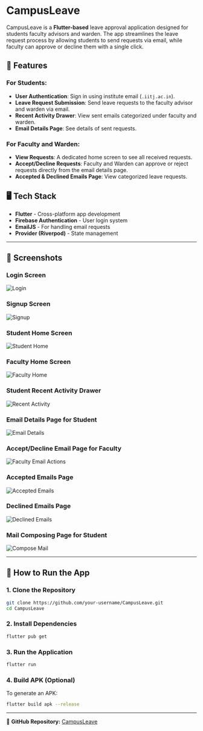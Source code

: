 # CampusLeave

CampusLeave is a **Flutter-based** leave approval application designed for students faculty advisors and warden. The app streamlines the leave request process by allowing students to send requests via email, while faculty can approve or decline them with a single click.

## 📌 Features

### **For Students:**

- **User Authentication**: Sign in using institute email (`.iitj.ac.in`).
- **Leave Request Submission**: Send leave requests to the faculty advisor and warden via email.
- **Recent Activity Drawer**: View sent emails categorized under faculty and warden.
- **Email Details Page**: See details of sent requests.

### **For Faculty and Warden:**

- **View Requests**: A dedicated home screen to see all received requests.
- **Accept/Decline Requests**: Faculty and Warden can approve or reject requests directly from the email details page.
- **Accepted & Declined Emails Page**: View categorized leave requests.

## 🖥️ Tech Stack

- **Flutter** - Cross-platform app development
- **Firebase Authentication** - User login system
- **EmailJS** - For handling email requests
- **Provider (Riverpod)** - State management

---

## 📸 Screenshots

### **Login Screen**

![Login](screenshots/login-screen.jpg)

### **Signup Screen**

![Signup](screenshots/signup-screen.jpg)

### **Student Home Screen**

![Student Home](screenshots/feed.jpg)

### **Faculty Home Screen**

![Faculty Home](screenshots/feed-dark.jpg)

### **Student Recent Activity Drawer**

![Recent Activity](screenshots/post-options.jpg)

### **Email Details Page for Student**

![Email Details](screenshots/post-text.jpg)

### **Accept/Decline Email Page for Faculty**

![Faculty Email Actions](screenshots/post-link.jpg)

### **Accepted Emails Page**

![Accepted Emails](screenshots/user-profile.jpg)

### **Declined Emails Page**

![Declined Emails](screenshots/community-profile.jpg)

### **Mail Composing Page for Student**

![Compose Mail](screenshots/post-image.jpg)

---

## 🚀 How to Run the App

### **1. Clone the Repository**

```sh
git clone https://github.com/your-username/CampusLeave.git
cd CampusLeave
```

### **2. Install Dependencies**

```sh
flutter pub get
```

### **3. Run the Application**

```sh
flutter run
```

### **4. Build APK (Optional)**

To generate an APK:

```sh
flutter build apk --release
```

---

🔗 **GitHub Repository:** [CampusLeave](https://github.com/your-username/CampusLeave)
